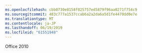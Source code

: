 ```yaml
---
ms.openlocfilehash: cbb0730e8158f025757ed5879f96aa0271f754c9
ms.sourcegitcommit: 483c777a1537ccab6a2a2da6a5d1fe4470dd0e7e
ms.translationtype: MT
ms.contentlocale: ja-JP
ms.lasthandoff: 06/19/2019
ms.locfileid: "61551948"
---
```

Office 2010